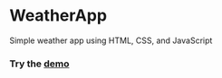 # WeatherApp

Simple weather app using HTML, CSS, and JavaScript

### Try the [demo](https://weather-app-marko.tiiny.site/)
